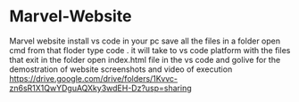 # Marvel-Website
Marvel website 
install vs code in your pc
save all the files in a folder
open cmd from that floder
type code .
it will take to vs code platform with the files that exit in the folder
open index.html file in the vs code
and golive for the demostration of website
screenshots and video of execution https://drive.google.com/drive/folders/1Kvvc-zn6sR1X1QwYDguAQXky3wdEH-Dz?usp=sharing
